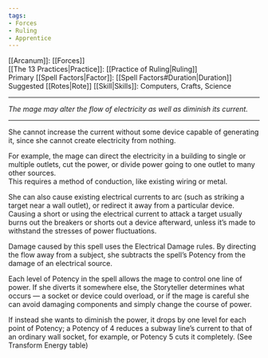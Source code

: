 ```yaml
---
tags:
- Forces
- Ruling
- Apprentice
---
```


[[Arcanum]]: [[Forces]]\
[[The 13 Practices|Practice]]: [[Practice of Ruling|Ruling]]\
Primary [[Spell Factors|Factor]]: [[Spell Factors#Duration|Duration]]\
Suggested [[Rotes|Rote]] [[Skill|Skills]]: Computers, Crafts, Science

---

_The mage may alter the flow of electricity as well as diminish its current._

---

She cannot increase the current without some device capable of generating it, since she cannot create electricity from nothing.

For example, the mage can direct the electricity in a building to single or multiple outlets, cut the power, or divide power going to one outlet to many other sources.\
This requires a method of conduction, like existing wiring or metal.

She can also cause existing electrical currents to arc (such as striking a target near a wall outlet), or redirect it away from a particular device.\
Causing a short or using the electrical current to attack a target usually burns out the breakers or shorts out a device afterward, unless it’s made to withstand the stresses of power fluctuations.

Damage caused by this spell uses the Electrical Damage rules. By directing the flow away from a subject, she subtracts the spell’s Potency from the damage of an electrical source.

Each level of Potency in the spell allows the mage to control one line of power. If she diverts it somewhere else, the Storyteller determines what occurs — a socket or device could overload, or if the mage is careful she can avoid damaging components and simply change the course of power.

If instead she wants to diminish the power, it drops by one level for each point of Potency; a Potency of 4 reduces a subway line’s current to that of an ordinary wall socket, for example, or Potency 5 cuts it completely. (See Transform Energy table)